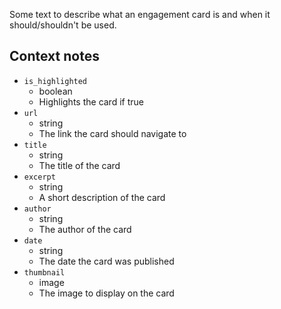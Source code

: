 Some text to describe what an engagement card is and when it should/shouldn't be used.

## Context notes


- `is_highlighted`
    - boolean
    - Highlights the card if true
- `url`
    - string
    - The link the card should navigate to
- `title`
    - string
    - The title of the card
- `excerpt`
    - string
    - A short description of the card
- `author`
    - string
    - The author of the card
- `date`
    - string
    - The date the card was published
- `thumbnail`
    - image
    - The image to display on the card
